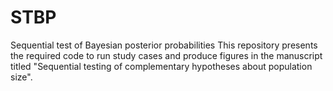 # STBP
Sequential test of Bayesian posterior probabilities
This repository presents the required code to run study cases and produce figures in the manuscript titled "Sequential testing of complementary hypotheses about population size".
